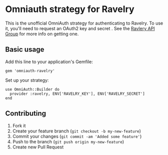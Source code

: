 # Omniauth strategy for Ravelry

This is the unofficial OmniAuth strategy for authenticating to Ravelry. To use it, you'll need to request an OAuth2 key and secret . See the [Ravlery API Group](http://www.ravelry.com/groups/ravelry-api) for more info on getting one.

## Basic usage

Add this line to your application's Gemfile:

    gem 'omniauth-ravelry'


Set up your strategy:

    use OmniAuth::Builder do
      provider :ravelry, ENV['RAVELRY_KEY'], ENV['RAVELRY_SECRET']
    end

## Contributing

1. Fork it
2. Create your feature branch (`git checkout -b my-new-feature`)
3. Commit your changes (`git commit -am 'Added some feature'`)
4. Push to the branch (`git push origin my-new-feature`)
5. Create new Pull Request
